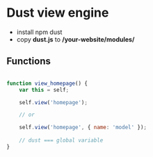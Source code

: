# Dust view engine

- install npm dust
- copy **dust.js** to __/your-website/modules/__

## Functions

```javascript

function view_homepage() {
	var this = self;

	self.view('homepage');

	// or

	self.view('homepage', { name: 'model' });
	
	// dust === global variable
}

```